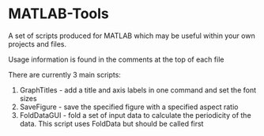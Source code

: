 # MATLAB-Tools
A set of scripts produced for MATLAB which may be useful within your own projects and files.


Usage information is found in the comments at the top of each file

There are currently 3 main scripts:
1. GraphTitles - add a title and axis labels in one command and set the font sizes
2. SaveFigure - save the specified figure with a specified aspect ratio
3. FoldDataGUI - fold a set of input data to calculate the periodicity of the data. This script uses FoldData but should be called first

